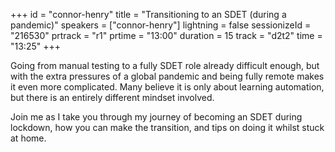 +++
id = "connor-henry"
title = "Transitioning to an SDET (during a pandemic)"
speakers = ["connor-henry"]
lightning = false
sessionizeId = "216530"
prtrack = "r1"
prtime = "13:00"
duration = 15
track = "d2t2"
time = "13:25"
+++

Going from manual testing to a fully SDET role already difficult enough, but with the extra pressures of a global pandemic and being fully remote makes it even more complicated. Many believe it is only about learning automation, but there is an entirely different mindset involved. 

Join me as I take you through my journey of becoming an SDET during lockdown, how you can make the transition, and tips on doing it whilst stuck at home. 